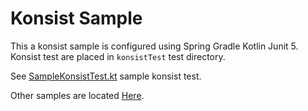 # Konsist Sample

This a konsist sample is configured using Spring Gradle Kotlin Junit 5. Konsist test are placed in `konsistTest` test 
directory.

See [SampleKonsistTest.kt](src/konsistTest/kotlin/com/sample/SampleKonsistTest.kt)
sample konsist test.

Other samples are located [Here](/..).
